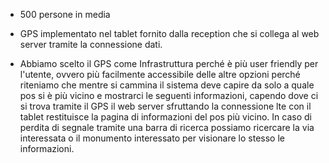 - 500 persone in media 

- GPS implementato nel tablet fornito dalla reception che si collega  al web server tramite la connessione dati.

- Abbiamo scelto il GPS come Infrastruttura perché è più user friendly per l'utente,
ovvero più facilmente accessibile delle altre opzioni perché riteniamo che mentre si cammina il sistema deve capire 
da solo a quale pos si è più vicino e mostrarci le seguenti informazioni, capendo dove ci si trova tramite il GPS il
web server sfruttando la connessione lte con il tablet restituisce la pagina di informazioni del pos più vicino.
In caso di perdita di segnale tramite  una barra di ricerca possiamo ricercare la via interessata o
il monumento interessato per visionare lo stesso le informazioni.
